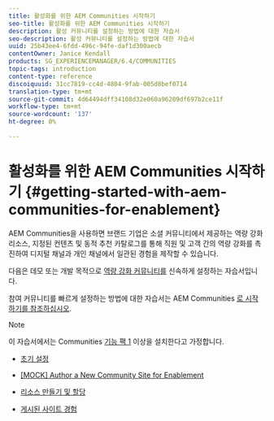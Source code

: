 ```yaml
---
title: 활성화를 위한 AEM Communities 시작하기
seo-title: 활성화를 위한 AEM Communities 시작하기
description: 활성 커뮤니티를 설정하는 방법에 대한 자습서
seo-description: 활성 커뮤니티를 설정하는 방법에 대한 자습서
uuid: 25b43ee4-6fdd-496c-94fe-daf1d300aecb
contentOwner: Janice Kendall
products: SG_EXPERIENCEMANAGER/6.4/COMMUNITIES
topic-tags: introduction
content-type: reference
discoiquuid: 31cc7819-cc4d-4804-9fab-005d8bef0714
translation-type: tm+mt
source-git-commit: 4d64494dff34108d32e060a96209df697b2ce11f
workflow-type: tm+mt
source-wordcount: '137'
ht-degree: 0%

---
```



# 활성화를 위한 AEM Communities 시작하기  {#getting-started-with-aem-communities-for-enablement}

AEM Communities을 사용하면 브랜드 기업은 소셜 커뮤니티에서 제공하는 역량 강화 리소스, 지정된 컨텐츠 및 동적 추천 카탈로그를 통해 직원 및 고객 간의 역량 강화를 촉진하여 디지털 채널과 개인 채널에서 일관된 경험을 제작할 수 있습니다.

다음은 데모 또는 개발 목적으로 [역량 강화 커뮤니티를](overview.md#enablement-community) 신속하게 설정하는 자습서입니다.

참여 커뮤니티를 빠르게 설정하는 방법에 대한 자습서는 AEM Communities [로 시작하기를 참조하십시오](overview.md#engagement-community)[](getting-started.md).

>[!NOTE]
>
>이 자습서에서는 Communities [기능 팩 1](deploy-communities.md#latestfeaturepack) 이상을 설치한다고 가정합니다.

* [초기 설정](enablement-setup.md)

* [[MOCK] Author a New Community Site for Enablement](enablement-create-site.md)

* [리소스 만들기 및 할당](resource.md)

* [게시된 사이트 경험](enablement-published-site.md)

